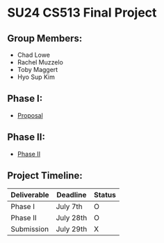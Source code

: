 # SU24 CS513 Final Project

## Group Members:

- Chad Lowe
- Rachel Muzzelo
- Toby Maggert
- Hyo Sup Kim

## Phase I:

- [Proposal](https://github.com/Henesys/CS513FinalProject/tree/main/Phase%20I)

## Phase II:

- [Phase II](https://github.com/Henesys/CS513FinalProject/tree/main/Phase%20II)

## Project Timeline:

| Deliverable           | Deadline      | Status |
| --------------------- | ------------- | ------ |
| Phase I               | July 7th      | O      |
| Phase II              | July 28th     | O      |
| Submission            | July 29th     | X      |